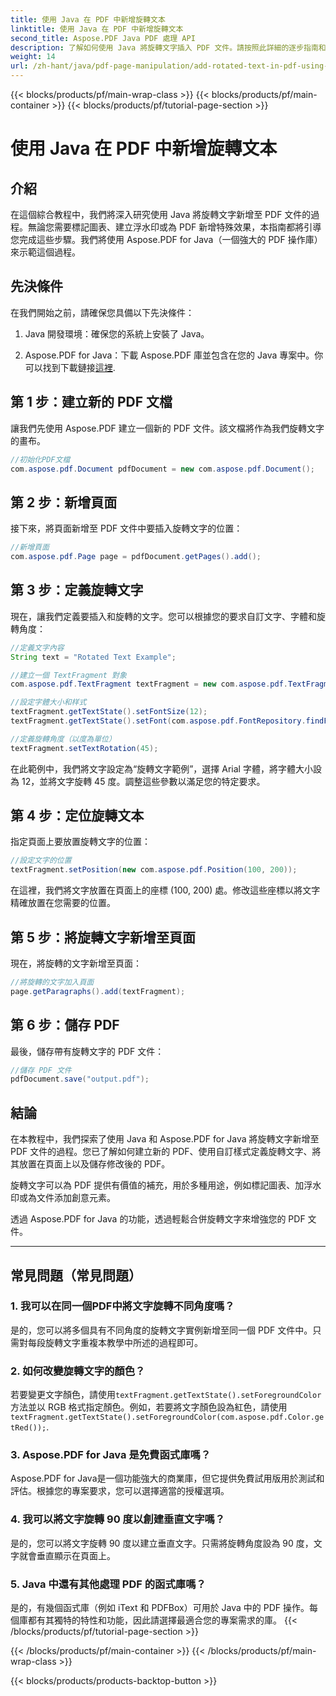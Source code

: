 ```yaml
---
title: 使用 Java 在 PDF 中新增旋轉文本
linktitle: 使用 Java 在 PDF 中新增旋轉文本
second_title: Aspose.PDF Java PDF 處理 API
description: 了解如何使用 Java 將旋轉文字插入 PDF 文件。請按照此詳細的逐步指南和程式碼範例，透過旋轉文字增強您的 PDF。
weight: 14
url: /zh-hant/java/pdf-page-manipulation/add-rotated-text-in-pdf-using-java/
---
```


{{< blocks/products/pf/main-wrap-class >}}
{{< blocks/products/pf/main-container >}}
{{< blocks/products/pf/tutorial-page-section >}}

# 使用 Java 在 PDF 中新增旋轉文本


## 介紹

在這個綜合教程中，我們將深入研究使用 Java 將旋轉文字新增至 PDF 文件的過程。無論您需要標記圖表、建立浮水印或為 PDF 新增特殊效果，本指南都將引導您完成這些步驟。我們將使用 Aspose.PDF for Java（一個強大的 PDF 操作庫）來示範這個過程。

## 先決條件

在我們開始之前，請確保您具備以下先決條件：

1. Java 開發環境：確保您的系統上安裝了 Java。

2.  Aspose.PDF for Java：下載 Aspose.PDF 庫並包含在您的 Java 專案中。你可以找到下載鏈接[這裡](https://releases.aspose.com/pdf/java/).

## 第 1 步：建立新的 PDF 文檔

讓我們先使用 Aspose.PDF 建立一個新的 PDF 文件。該文檔將作為我們旋轉文字的畫布。

```java
//初始化PDF文檔
com.aspose.pdf.Document pdfDocument = new com.aspose.pdf.Document();
```

## 第 2 步：新增頁面

接下來，將頁面新增至 PDF 文件中要插入旋轉文字的位置：

```java
//新增頁面
com.aspose.pdf.Page page = pdfDocument.getPages().add();
```

## 第 3 步：定義旋轉文字

現在，讓我們定義要插入和旋轉的文字。您可以根據您的要求自訂文字、字體和旋轉角度：

```java
//定義文字內容
String text = "Rotated Text Example";

//建立一個 TextFragment 對象
com.aspose.pdf.TextFragment textFragment = new com.aspose.pdf.TextFragment(text);

//設定字體大小和样式
textFragment.getTextState().setFontSize(12);
textFragment.getTextState().setFont(com.aspose.pdf.FontRepository.findFont("Arial"));

//定義旋轉角度（以度為單位）
textFragment.setTextRotation(45);
```

在此範例中，我們將文字設定為“旋轉文字範例”，選擇 Arial 字體，將字體大小設為 12，並將文字旋轉 45 度。調整這些參數以滿足您的特定要求。

## 第 4 步：定位旋轉文本

指定頁面上要放置旋轉文字的位置：

```java
//設定文字的位置
textFragment.setPosition(new com.aspose.pdf.Position(100, 200));
```

在這裡，我們將文字放置在頁面上的座標 (100, 200) 處。修改這些座標以將文字精確放置在您需要的位置。

## 第 5 步：將旋轉文字新增至頁面

現在，將旋轉的文字新增至頁面：

```java
//將旋轉的文字加入頁面
page.getParagraphs().add(textFragment);
```

## 第 6 步：儲存 PDF

最後，儲存帶有旋轉文字的 PDF 文件：

```java
//儲存 PDF 文件
pdfDocument.save("output.pdf");
```

## 結論

在本教程中，我們探索了使用 Java 和 Aspose.PDF for Java 將旋轉文字新增至 PDF 文件的過程。您已了解如何建立新的 PDF、使用自訂樣式定義旋轉文字、將其放置在頁面上以及儲存修改後的 PDF。

旋轉文字可以為 PDF 提供有價值的補充，用於多種用途，例如標記圖表、加浮水印或為文件添加創意元素。

透過 Aspose.PDF for Java 的功能，透過輕鬆合併旋轉文字來增強您的 PDF 文件。

---

## 常見問題（常見問題）

### 1. 我可以在同一個PDF中將文字旋轉不同角度嗎？
   是的，您可以將多個具有不同角度的旋轉文字實例新增至同一個 PDF 文件中。只需對每段旋轉文字重複本教學中所述的過程即可。

### 2. 如何改變旋轉文字的顏色？
   若要變更文字顏色，請使用`textFragment.getTextState().setForegroundColor`方法並以 RGB 格式指定顏色。例如，若要將文字顏色設為紅色，請使用`textFragment.getTextState().setForegroundColor(com.aspose.pdf.Color.getRed());`.

### 3. Aspose.PDF for Java 是免費函式庫嗎？
   Aspose.PDF for Java是一個功能強大的商業庫，但它提供免費試用版用於測試和評估。根據您的專案要求，您可以選擇適當的授權選項。

### 4. 我可以將文字旋轉 90 度以創建垂直文字嗎？
   是的，您可以將文字旋轉 90 度以建立垂直文字。只需將旋轉角度設為 90 度，文字就會垂直顯示在頁面上。

### 5. Java 中還有其他處理 PDF 的函式庫嗎？
   是的，有幾個函式庫（例如 iText 和 PDFBox）可用於 Java 中的 PDF 操作。每個庫都有其獨特的特性和功能，因此請選擇最適合您的專案需求的庫。
{{< /blocks/products/pf/tutorial-page-section >}}

{{< /blocks/products/pf/main-container >}}
{{< /blocks/products/pf/main-wrap-class >}}

{{< blocks/products/products-backtop-button >}}
